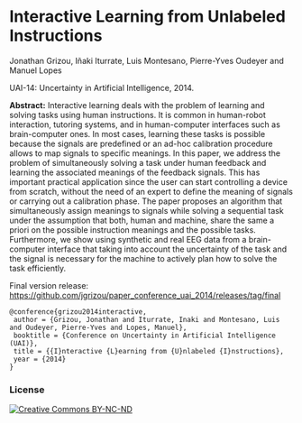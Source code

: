 Interactive Learning from Unlabeled Instructions
===
Jonathan Grizou,  Iñaki Iturrate, Luis Montesano, Pierre-Yves Oudeyer and Manuel Lopes

UAI-14: Uncertainty in Artificial Intelligence, 2014.

**Abstract:** Interactive learning deals with the problem of learning and solving tasks using human instructions. It is common in human-robot interaction, tutoring systems, and in human-computer interfaces such as brain-computer ones. In most cases, learning these tasks is possible because the signals are predefined or an ad-hoc calibration procedure allows to map signals to specific meanings. In this paper, we address the problem of simultaneously solving a task under human feedback and learning the associated meanings of the feedback signals. This has important practical application since the user can start controlling a device from scratch, without the need of an expert to define the meaning of signals or carrying out a calibration phase. The paper proposes an algorithm that simultaneously assign meanings to signals while solving a sequential task under the assumption that both, human and machine, share the same a priori on the possible instruction meanings and the possible tasks. Furthermore, we show using synthetic and real EEG data from a brain-computer interface that taking into account the uncertainty of the task and the signal is necessary for the machine to actively plan how to solve the task efficiently. 

Final version release: https://github.com/jgrizou/paper_conference_uai_2014/releases/tag/final

```
@conference{grizou2014interactive,
 author = {Grizou, Jonathan and Iturrate, Inaki and Montesano, Luis and Oudeyer, Pierre-Yves and Lopes, Manuel},
 booktitle = {Conference on Uncertainty in Artificial Intelligence (UAI)},
 title = {{I}nteractive {L}earning from {U}nlabeled {I}nstructions},
 year = {2014}
}
```

### License

[![Creative Commons BY-NC-ND](https://i.creativecommons.org/l/by-nc-nd/4.0/88x31.png) ](http://creativecommons.org/licenses/by-nc-nd/4.0/)

